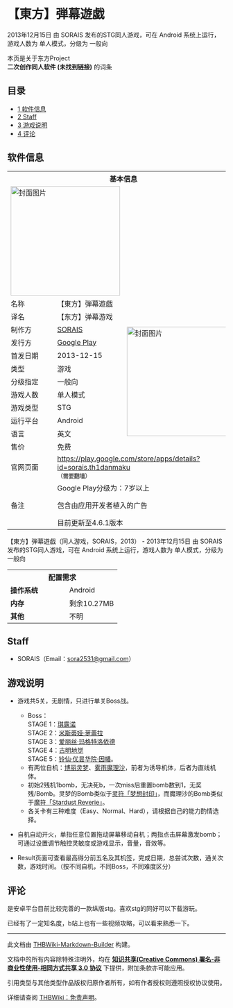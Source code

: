 # 【東方】弾幕遊戯

<!-- source html: G:\repos\THBWiki-Markdown-Builder\THBWikiMarkdown\Temp\main\2\28\ns0%3A%E3%80%90%E6%9D%B1%E6%96%B9%E3%80%91%E5%BC%BE%E5%B9%95%E9%81%8A%E6%88%AF.html -->

2013年12月15日 由 SORAIS  发布的STG同人游戏，可在 Android 系统上运行，游戏人数为 单人模式，分级为 一般向

本页是关于东方Project  
 **二次创作同人软件 (未找到链接)** 的词条

## 目录

- [1 软件信息](#软件信息)
- [2 Staff](#Staff)
- [3 游戏说明](#游戏说明)
- [4 评论](#评论)





## 软件信息

<table><tbody><tr><th colspan="3">基本信息</th></tr><tr><td class="cover-artwork-mobile" colspan="2"><a href="./文件-【東方】弾幕遊戯封面.png.md" class="image" title="封面图片"><img alt="封面图片" src="https://upload.thwiki.cc/thumb/1/14/%E3%80%90%E6%9D%B1%E6%96%B9%E3%80%91%E5%BC%BE%E5%B9%95%E9%81%8A%E6%88%AF%E5%B0%81%E9%9D%A2.png/252px-%E3%80%90%E6%9D%B1%E6%96%B9%E3%80%91%E5%BC%BE%E5%B9%95%E9%81%8A%E6%88%AF%E5%B0%81%E9%9D%A2.png" decoding="async" loading="lazy" width="252" height="252" srcset="https://upload.thwiki.cc/1/14/%E3%80%90%E6%9D%B1%E6%96%B9%E3%80%91%E5%BC%BE%E5%B9%95%E9%81%8A%E6%88%AF%E5%B0%81%E9%9D%A2.png 1.5x" data-file-width="340" data-file-height="340"></a></td>
</tr><tr><td class="label">名称</td><td colspan="2"> 【東方】弾幕遊戯 </td></tr><tr><td class="label">译名</td><td colspan="2"> 【东方】弹幕游戏 </td></tr><tr><td class="label">制作方</td><td><a href="/index.php?title=SORAIS&amp;action=edit&amp;redlink=1" class="new" title="SORAIS（页面不存在）">SORAIS</a></td><td class="cover-artwork" rowspan="9" style="min-width:252px;"><a href="./文件-【東方】弾幕遊戯封面.png.md" class="image" title="封面图片"><img alt="封面图片" src="https://upload.thwiki.cc/thumb/1/14/%E3%80%90%E6%9D%B1%E6%96%B9%E3%80%91%E5%BC%BE%E5%B9%95%E9%81%8A%E6%88%AF%E5%B0%81%E9%9D%A2.png/252px-%E3%80%90%E6%9D%B1%E6%96%B9%E3%80%91%E5%BC%BE%E5%B9%95%E9%81%8A%E6%88%AF%E5%B0%81%E9%9D%A2.png" decoding="async" loading="lazy" width="252" height="252" srcset="https://upload.thwiki.cc/1/14/%E3%80%90%E6%9D%B1%E6%96%B9%E3%80%91%E5%BC%BE%E5%B9%95%E9%81%8A%E6%88%AF%E5%B0%81%E9%9D%A2.png 1.5x" data-file-width="340" data-file-height="340"></a></td>
</tr><tr><td class="label">发行方</td><td><a href="/index.php?title=Google_Play&amp;action=edit&amp;redlink=1" class="new" title="Google Play（页面不存在）">Google Play</a></td></tr><tr><td class="label">首发日期</td><td>2013-12-15</td></tr><tr><td class="label">类型</td><td>游戏</td></tr><tr><td class="label">分级指定</td><td>一般向</td></tr><tr><td class="label">游戏人数</td><td>单人模式</td></tr><tr><td class="label">游戏类型</td><td>STG</td></tr><tr><td class="label">运行平台</td><td>Android</td></tr><tr><td class="label">语言</td><td>英文</td></tr><tr><td class="label">售价</td><td>免费</td></tr>
<tr><td class="label">官网页面</td><td colspan="2"><a rel="nofollow" class="external free" href="https://play.google.com/store/apps/details?id=sorais.th1danmaku">https://play.google.com/store/apps/details?id=sorais.th1danmaku</a><br><span style="font-family: sans-serif; cursor: default; color:#555; font-size: 0.8em; bottom: 0.1em; font-weight: bold;" title="连接到需要翻墙网页">（需要翻墙）</span></td></tr><tr><td class="label">备注</td><td colspan="2">Google Play分级为：7岁以上<br>
<p>包含由应用开发者植入的广告<br>
</p>
目前更新至4.6.1版本</td></tr></tbody></table>

【東方】弾幕遊戯（同人游戏，SORAIS，2013） - 2013年12月15日 由 SORAIS  发布的STG同人游戏，可在 Android 系统上运行，游戏人数为 单人模式，分级为 一般向
  
  

  


<table>
<tbody><tr><th colspan="2">配置需求</th></tr>
<tr><td style="width:120px;padding-left:7px;"><b>操作系统</b></td><td>Android</td></tr><tr><td style="width:120px;padding-left:7px;"><b>内存</b></td><td>剩余10.27MB</td></tr><tr><td style="width:120px;padding-left:7px;"><b>其他</b></td><td>不明</td></tr>
</tbody></table>



## Staff
- SORAIS（Email：sora2531@gmail.com）


## 游戏说明
- 游戏共5关，无剧情，只进行单关Boss战。
  - Boss：  
STAGE 1：[琪露诺](./琪露诺.md)  
STAGE 2：[米斯蒂娅·萝蕾拉](./米斯蒂娅·萝蕾拉.md)  
STAGE 3：[爱丽丝·玛格特洛依德](./爱丽丝·玛格特洛依德.md)  
STAGE 4：[古明地觉](./古明地觉.md)  
STAGE 5：[铃仙·优昙华院·因幡](./铃仙·优昙华院·因幡.md)。
  - 有两位自机：[博丽灵梦](./博丽灵梦.md)、[雾雨魔理沙](./雾雨魔理沙.md)，前者为诱导机体，后者为直线机体。
  - 初始2残机1bomb，无决死b，一次miss后重置bomb数到1，无奖残/Bomb。灵梦的Bomb类似于[灵符「梦想封印」](./灵符「梦想封印」.md)，而魔理沙的Bomb类似于[魔符「Stardust Reverie」](./魔符「Stardust_Reverie」.md)。
  - 各关卡有三种难度（Easy、Normal、Hard），请根据自己的能力酌情选择。

- 自机自动开火，单指任意位置拖动屏幕移动自机；两指点击屏幕激发bomb；可通过设置调节触控灵敏度或游戏显示，音量，音效等。
- Result页面可查看最高得分前五名及其机签，完成日期，总尝试次数，通关次数，游戏时间。（按不同自机，不同Boss，不同难度区分）


## 评论
  
是安卓平台目前比较完善的一款纵版stg。喜欢stg的同好可以下载游玩。
  
已经有了一定知名度，b站上也有一些视频攻略，可以看来熟悉一下。
  
  
  

  





---

此文档由 [THBWiki-Markdown-Builder](https://github.com/Delsin-Yu/THBWiki-Markdown-Builder) 构建。

文档中的所有内容除特殊注明外，均在 [**知识共享(Creative Commons) 署名-非商业性使用-相同方式共享 3.0 协议**](https://creativecommons.org/licenses/by-sa/3.0/deed.zh-hans) 下提供，附加条款亦可能应用。

引用类型与其他类型作品版权归原作者所有，如有作者授权则遵照授权协议使用。

详细请查阅 [THBWiki：免责声明](https://thbwiki.cc/THBWiki:%E5%85%8D%E8%B4%A3%E5%A3%B0%E6%98%8E)。

